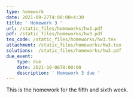 ```yaml
---
type: homework
date: 2021-09-27T4:00:00+4:30
title: ' Homework 3 '
url: /static_files/homeworks/hw3.pdf
pdf: /static_files/homeworks/hw3.pdf
tex_code: /static_files/homeworks/hw3.tex
attachment: /static_files/homeworks/hw3.tex
solutions:  /static_files/homeworks/hw3.pdf
due_event: 
    type: due
    date: 2021-10-06T0:00:00
    description: ' Homework 3 due '
---
```

This is the homework for the fifth and sixth week.